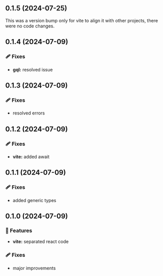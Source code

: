 ## 0.1.5 (2024-07-25)

This was a version bump only for vite to align it with other projects, there were no code changes.

## 0.1.4 (2024-07-09)


### 🩹 Fixes

- **gql:** resolved issue

## 0.1.3 (2024-07-09)


### 🩹 Fixes

- resolved errors

## 0.1.2 (2024-07-09)


### 🩹 Fixes

- **vite:** added await

## 0.1.1 (2024-07-09)


### 🩹 Fixes

- added generic types

## 0.1.0 (2024-07-09)


### 🚀 Features

- **vite:** separated react code


### 🩹 Fixes

- major improvements